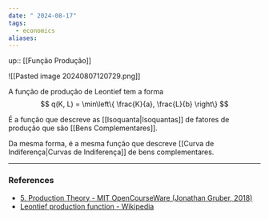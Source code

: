```yaml
---
date: " 2024-08-17"
tags:
  - economics
aliases:
---
```


up:: [[Função Produção]]

![[Pasted image 20240807120729.png]]

A função de produção de Leontief tem a forma
$$
q(K, L) = \min\left\{ \frac{K}{a}, \frac{L}{b} \right\}
$$

É a função que descreve as [[Isoquanta|Isoquantas]] de fatores de produção que são [[Bens Complementares]]. 

Da mesma forma, é a mesma função que descreve [[Curva de Indiferença|Curvas de Indiferença]] de bens complementares.

---
### References
- [5. Production Theory - MIT OpenCourseWare (Jonathan Gruber, 2018)](https://www.youtube.com/watch?v=ftmvsahQ6Wo&list=PLUl4u3cNGP62oJSoqb4Rf-vZMGUBe59G-&index=5)
- [Leontief production function - Wikipedia](https://en.wikipedia.org/wiki/Leontief_production_function)